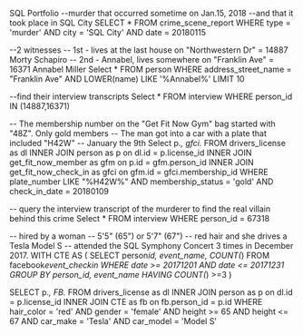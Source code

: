 SQL Portfolio
--murder that occurred sometime on Jan.15, 2018
--and that it took place in SQL City
SELECT \*
FROM crime_scene_report
WHERE type = 'murder'
AND city = 'SQL City'
AND date = 20180115

--2 witnesses
-- 1st - lives at the last house on "Northwestern Dr" = 14887 Morty Schapiro
-- 2nd - Annabel, lives somewhere on "Franklin Ave" = 16371 Annabel Miller
Select \*
FROM person
WHERE address_street_name = "Franklin Ave"
AND LOWER(name) LIKE '%Annabel%'
LIMIT 10

--find their interview transcripts
Select \*
FROM interview
WHERE person_id IN (14887,16371)

-- The membership number on the "Get Fit Now Gym" bag started with "48Z". Only gold members
-- The man got into a car with a plate that included "H42W"
-- January the 9th
Select p._, gfci._
FROM drivers_license as dl
INNER JOIN person as p on dl.id = p.license_id
INNER JOIN get_fit_now_member as gfm on p.id = gfm.person_id
INNER JOIN get_fit_now_check_in as gfci on gfm.id = gfci.membership_id
WHERE plate_number LIKE "%H42W%"
AND membership_status = 'gold'
AND check_in_date = 20180109

-- query the interview transcript of the murderer to find the real villain behind this crime
Select \*
FROM interview
WHERE person_id = 67318

-- hired by a woman
-- 5'5" (65") or 5'7" (67")
-- red hair and she drives a Tesla Model S
-- attended the SQL Symphony Concert 3 times in December 2017.
WITH CTE AS (
SELECT
person*id,
event_name,
COUNT(*)
FROM facebook*event_checkin
WHERE date >= 20171201
AND date <= 20171231
GROUP BY person_id,
event_name
HAVING COUNT(*) >=3
)

SELECT p._, FB._
FROM drivers_license as dl
INNER JOIN person as p on dl.id = p.license_id
INNER JOIN CTE as fb on fb.person_id = p.id
WHERE hair_color = 'red'
AND gender = 'female'
AND height >= 65
AND height <= 67
AND car_make = 'Tesla'
AND car_model = 'Model S'
